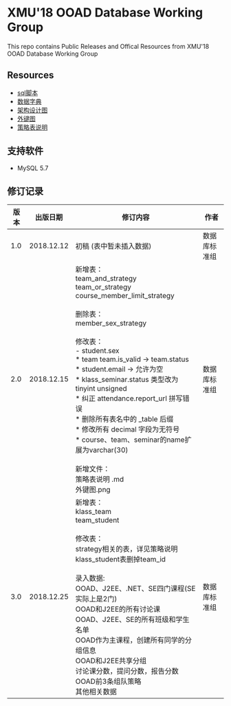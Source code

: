 # XMU'18 OOAD Database Working Group
This repo contains Public Releases and Offical Resources from XMU'18 OOAD Database Working Group

## Resources
 * [sql脚本](https://github.com/Black-W/DatabaseStandard/blob/master/sql/init.sql)
 * [数据字典](https://github.com/Black-W/DatabaseStandard/blob/master/%E6%95%B0%E6%8D%AE%E5%AD%97%E5%85%B8.md)
 * [架构设计图](https://raw.githubusercontent.com/Black-W/DatabaseStandard/master/%E6%9E%B6%E6%9E%84%E8%AE%BE%E8%AE%A1%E5%9B%BE.bmp)
 * [外键图](https://github.com/Black-W/DatabaseStandard/blob/master/%E5%A4%96%E9%94%AE%E5%9B%BE.png)
 * [策略表说明](https://github.com/Black-W/DatabaseStandard/blob/master/%E7%AD%96%E7%95%A5%E8%A1%A8%E8%AF%B4%E6%98%8E.md)

 ## 支持软件
 * MySQL 5.7

 ## 修订记录
| 版本 | 出版日期 | 修订内容 | 作者 | 
| --- | --- | --- | --- |
| 1.0 | 2018.12.12 | 初稿 (表中暂未插入数据)| 数据库标准组  |
| 2.0 | 2018.12.15 | 新增表：<br>team_and_strategy <br> team_or_strategy <br>course_member_limit_strategy <br> <br>删除表：<br>member_sex_strategy<br> <br>修改表：<br> - student.sex <br> * team team.is_valid -> team.status <br>  * student.email -> 允许为空 <br> * klass_seminar.status 类型改为 tinyint unsigned<br>* 纠正 attendance.report_url 拼写错误<br>* 删除所有表名中的 _table 后缀 <br> * 修改所有 decimal 字段为无符号 <br>* course、team、seminar的name扩展为varchar(30) <br> <br>新增文件：<br>策略表说明 .md <br>外键图.png| 数据库标准组  |
| 3.0 | 2018.12.25 | 新增表：<br>klass_team <br> team_student <br> <br>修改表：<br> strategy相关的表，详见策略说明 <br> klass_student表删掉team_id <br> <br> 录入数据:<br>OOAD、J2EE、.NET、SE四门课程(SE实际上是2门)<br>OOAD和J2EE的所有讨论课<br>OOAD、J2EE、SE的所有班级和学生名单<br> OOAD作为主课程，创建所有同学的分组信息<br>OOAD和J2EE共享分组<br>讨论课分数，提问分数，报告分数 <br>OOAD前3条组队策略<br>其他相关数据 | 数据库标准组  |
